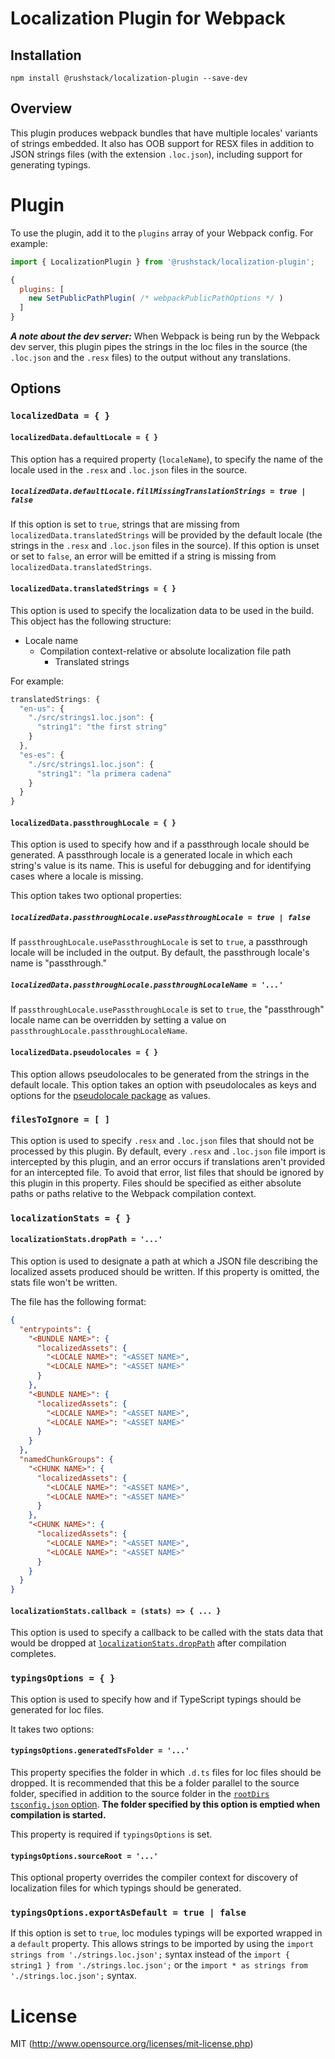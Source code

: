 # Localization Plugin for Webpack

## Installation

`npm install @rushstack/localization-plugin --save-dev`

## Overview

This plugin produces webpack bundles that have multiple locales' variants of strings embedded. It also
has OOB support for RESX files in addition to JSON strings files (with the extension `.loc.json`), including
support for generating typings.

# Plugin

To use the plugin, add it to the `plugins` array of your Webpack config. For example:

```JavaScript
import { LocalizationPlugin } from '@rushstack/localization-plugin';

{
  plugins: [
    new SetPublicPathPlugin( /* webpackPublicPathOptions */ )
  ]
}
```

***A note about the dev server:*** When Webpack is being run by the Webpack dev server, this plugin pipes
the strings in the loc files in the source (the `.loc.json` and the `.resx` files) to the output without
any translations.

## Options

### `localizedData = { }`

#### `localizedData.defaultLocale = { }`

This option has a required property (`localeName`), to specify the name of the locale used in the
`.resx` and `.loc.json` files in the source.

##### `localizedData.defaultLocale.fillMissingTranslationStrings = true | false`

If this option is set to `true`, strings that are missing from `localizedData.translatedStrings` will be
provided by the default locale (the strings in the `.resx` and `.loc.json` files in the source). If
this option is unset or set to `false`, an error will be emitted if a string is missing from
`localizedData.translatedStrings`.

#### `localizedData.translatedStrings = { }`

This option is used to specify the localization data to be used in the build. This object has the following
structure:
 - Locale name
   - Compilation context-relative or absolute localization file path
     - Translated strings

For example:

```JavaScript
translatedStrings: {
  "en-us": {
    "./src/strings1.loc.json": {
      "string1": "the first string"
    }
  },
  "es-es": {
    "./src/strings1.loc.json": {
      "string1": "la primera cadena"
    }
  }
}
```

#### `localizedData.passthroughLocale = { }`

This option is used to specify how and if a passthrough locale should be generated. A passthrough locale
is a generated locale in which each string's value is its name. This is useful for debugging and for identifying
cases where a locale is missing.

This option takes two optional properties:

##### `localizedData.passthroughLocale.usePassthroughLocale = true | false`

If `passthroughLocale.usePassthroughLocale` is set to `true`, a passthrough locale will be included in the output.
By default, the passthrough locale's name is "passthrough."

##### `localizedData.passthroughLocale.passthroughLocaleName = '...'`

If `passthroughLocale.usePassthroughLocale` is set to `true`, the "passthrough" locale name can be overridden
by setting a value on `passthroughLocale.passthroughLocaleName`.

#### `localizedData.pseudolocales = { }`

This option allows pseudolocales to be generated from the strings in the default locale. This option takes
an option with pseudolocales as keys and options for the
[pseudolocale package](https://www.npmjs.com/package/pseudolocale) as values.

### `filesToIgnore = [ ]`

This option is used to specify `.resx` and `.loc.json` files that should not be processed by this plugin.
By default, every `.resx` and `.loc.json` file import is intercepted by this plugin, and an error occurs
if translations aren't provided for an intercepted file. To avoid that error, list files that should be ignored
by this plugin in this property. Files should be specified as either absolute paths or paths relative
to the Webpack compilation context.

### `localizationStats = { }`

#### `localizationStats.dropPath = '...'`

This option is used to designate a path at which a JSON file describing the localized assets produced should be
written. If this property is omitted, the stats file won't be written.

The file has the following format:

```JSON
{
  "entrypoints": {
    "<BUNDLE NAME>": {
      "localizedAssets": {
        "<LOCALE NAME>": "<ASSET NAME>",
        "<LOCALE NAME>": "<ASSET NAME>"
      }
    },
    "<BUNDLE NAME>": {
      "localizedAssets": {
        "<LOCALE NAME>": "<ASSET NAME>",
        "<LOCALE NAME>": "<ASSET NAME>"
      }
    }
  },
  "namedChunkGroups": {
    "<CHUNK NAME>": {
      "localizedAssets": {
        "<LOCALE NAME>": "<ASSET NAME>",
        "<LOCALE NAME>": "<ASSET NAME>"
      }
    },
    "<CHUNK NAME>": {
      "localizedAssets": {
        "<LOCALE NAME>": "<ASSET NAME>",
        "<LOCALE NAME>": "<ASSET NAME>"
      }
    }
  }
}

```

#### `localizationStats.callback = (stats) => { ... }`

This option is used to specify a callback to be called with the stats data that would be dropped at
[`localizationStats.dropPath`](#localizationStats.DropPath--) after compilation completes.

### `typingsOptions = { }`

This option is used to specify how and if TypeScript typings should be generated for loc files.

It takes two options:

#### `typingsOptions.generatedTsFolder = '...'`

This property specifies the folder in which `.d.ts` files for loc files should be dropped. It is recommended
that this be a folder parallel to the source folder, specified in addition to the source folder in the
[`rootDirs` `tsconfig.json` option](https://www.typescriptlang.org/docs/handbook/compiler-options.html).
**The folder specified by this option is emptied when compilation is started.**

This property is required if `typingsOptions` is set.

#### `typingsOptions.sourceRoot = '...'`

This optional property overrides the compiler context for discovery of localization files for which
typings should be generated.

### `typingsOptions.exportAsDefault = true | false`

If this option is set to `true`, loc modules typings will be exported wrapped in a `default` property. This
allows strings to be imported by using the `import strings from './strings.loc.json';` syntax instead of
the `import { string1 } from './strings.loc.json';` or the `import * as strings from './strings.loc.json';`
syntax.

# License

MIT (http://www.opensource.org/licenses/mit-license.php)